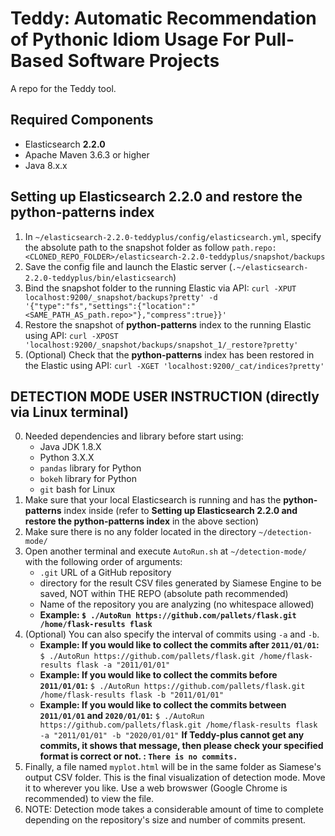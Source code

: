 # Teddy: Automatic Recommendation of Pythonic Idiom Usage For Pull-Based Software Projects
A repo for the Teddy tool. 

## Required Components
- Elasticsearch **2.2.0**
- Apache Maven 3.6.3 or higher
- Java 8.x.x

## Setting up Elasticsearch 2.2.0 and restore the python-patterns index
1. In `~/elasticsearch-2.2.0-teddyplus/config/elasticsearch.yml`, specify the absolute path to the snapshot folder as follow 
`path.repo: <CLONED_REPO_FOLDER>/elasticsearch-2.2.0-teddyplus/snapshot/backups`
2. Save the config file and launch the Elastic server (`.~/elasticsearch-2.2.0-teddyplus/bin/elasticsearch`)
3. Bind the snapshot folder to the running Elastic via API: 
`curl -XPUT localhost:9200/_snapshot/backups?pretty' -d '{"type":"fs","settings":{"location":"<SAME_PATH_AS_path.repo>"},"compress":true}}'`
4. Restore the snapshot of __python-patterns__ index to the running Elastic using API: 
`curl -XPOST 'localhost:9200/_snapshot/backups/snapshot_1/_restore?pretty'`
5. (Optional) Check that the __python-patterns__ index has been restored in the Elastic using API: 
`curl -XGET 'localhost:9200/_cat/indices?pretty'`

## DETECTION MODE USER INSTRUCTION (directly via Linux terminal)
0. Needed dependencies and library before start using:
	- Java JDK 1.8.X
	- Python 3.X.X
	- `pandas` library for Python
	- `bokeh` library for Python
	- `git` bash for Linux
1. Make sure that your local Elasticsearch is running and has the __python-patterns__ index inside (refer to __Setting up Elasticsearch 2.2.0 and restore the python-patterns index__ in the above section)
2. Make sure there is no any folder located in the directory `~/detection-mode/`
3. Open another terminal and execute `AutoRun.sh` at `~/detection-mode/` with the following order of arguments:
	- `.git` URL of a GitHub repository
	- directory for the result CSV files generated by Siamese Engine to be saved, NOT within THE REPO (absolute path recommended)
	- Name of the repository you are analyzing (no whitespace allowed)
	- **Example: `$ ./AutoRun https://github.com/pallets/flask.git /home/flask-results flask`**
4. (Optional) You can also specify the interval of commits using `-a` and `-b`.
	- **Example: If you would like to collect the commits after `2011/01/01`:**
		`$ ./AutoRun https://github.com/pallets/flask.git /home/flask-results flask -a "2011/01/01"`
	- **Example: If you would like to collect the commits before `2011/01/01`:**
		`$ ./AutoRun https://github.com/pallets/flask.git /home/flask-results flask -b "2011/01/01"`
	- **Example: If you would like to collect the commits between `2011/01/01` and `2020/01/01`:**
		`$ ./AutoRun https://github.com/pallets/flask.git /home/flask-results flask -a "2011/01/01" -b "2020/01/01"`
	**If Teddy-plus cannot get any commits, it shows that message, then please check your specified format is correct or not. : `There is no commits.`**
5. Finally, a file named `myplot.html` will be in the same folder as Siamese's output CSV folder. This is the final visualization of detection mode. Move it to wherever you like. Use a web browswer (Google Chrome is recommended) to view the file.
6. NOTE: Detection mode takes a considerable amount of time to complete depending on the repository's size and number of commits present.
